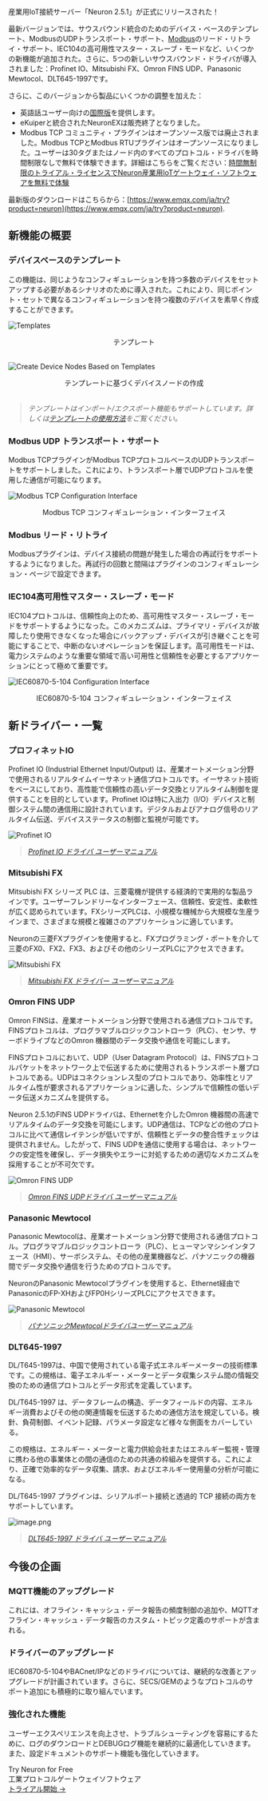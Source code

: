 産業用IoT接続サーバー「Neuron 2.5.1」が正式にリリースされた！

最新バージョンでは、サウスバウンド統合のためのデバイス・ベースのテンプレート、ModbusのUDPトランスポート・サポート、[Modbus](https://www.emqx.com/en/blog/modbus-protocol-the-grandfather-of-iot-communication)のリード・リトライ・サポート、IEC104の高可用性マスター・スレーブ・モードなど、いくつかの新機能が追加された。さらに、5つの新しいサウスバウンド・ドライバが導入されました：Profinet IO、Mitsubishi FX、Omron FINS UDP、Panasonic Mewtocol、DLT645-1997です。

さらに、このバージョンから製品にいくつかの調整を加えた：

- 英語話ユーザー向けの[国際版](https://www.emqx.com/en/try?product=neuron)を提供します。
- eKuiperと統合されたNeuronEXは販売終了となりました。
- Modbus TCP コミュニティ・プラグインはオープンソース版では廃止されました。Modbus TCPとModbus RTUプラグインはオープンソースになりました。ユーザーは30タグまたはノード内のすべてのプロトコル・ドライバを時間制限なしで無料で体験できます。詳細はこちらをご覧ください：[時間無制限のトライアル・ライセンスでNeuron産業用IoTゲートウェイ・ソフトウェアを無料で体験](https://www.emqx.com/en/blog/experience-neuron-industrial-iot-gateway-software-for-free-with-time-unlimited-trial-license)

最新版のダウンロードはこちらから：[https://www.emqx.com/ja/try?product=neuron](https://www.emqx.com/ja/try?product=neuron).

##  新機能の概要

###  デバイスベースのテンプレート

この機能は、同じようなコンフィギュレーションを持つ多数のデバイスをセットアップする必要があるシナリオのために導入された。これにより、同じポイント・セットで異なるコンフィギュレーションを持つ複数のデバイスを素早く作成することができます。

![Templates](https://assets.emqx.com/images/313c741b7e535e721cd1219e14f9d444.png)

<center>テンプレート</center>

<br>

![Create Device Nodes Based on Templates](https://assets.emqx.com/images/839758563bab6cb3de66b83ae3cdb299.png)

<center>テンプレートに基づくデバイスノードの作成</center>

<br> 

> *テンプレートはインポート/エクスポート機能もサポートしています。詳しくは*[*テンプレートの使用方法*](https://neugates.io/docs/en/latest/configuration/templates/templates.html)*をご覧ください。*

### Modbus UDP トランスポート・サポート

Modbus TCPプラグインがModbus TCPプロトコルベースのUDPトランスポートをサポートしました。これにより、トランスポート層でUDPプロトコルを使用した通信が可能になります。

![Modbus TCP Configuration Interface](https://assets.emqx.com/images/aa097aa11868bbcf275ae331573d4f0b.png)

<center>Modbus TCP コンフィギュレーション・インターフェイス</center>

### Modbus リード・リトライ

Modbusプラグインは、デバイス接続の問題が発生した場合の再試行をサポートするようになりました。再試行の回数と間隔はプラグインのコンフィギュレーション・ページで設定できます。

### IEC104高可用性マスター・スレーブ・モード

IEC104プロトコルは、信頼性向上のため、高可用性マスター・スレーブ・モードをサポートするようになった。このメカニズムは、プライマリ・デバイスが故障したり使用できなくなった場合にバックアップ・デバイスが引き継ぐことを可能にすることで、中断のないオペレーションを保証します。高可用性モードは、電力システムのような重要な領域で高い可用性と信頼性を必要とするアプリケーションにとって極めて重要です。

![IEC60870-5-104 Configuration Interface](https://assets.emqx.com/images/0a15e1d0b53e54e4a4b88dec92c2bfc6.png)

<center>IEC60870-5-104 コンフィギュレーション・インターフェイス</center>

## 新ドライバー・一覧

### プロフィネットIO

Profinet IO (Industrial Ethernet Input/Output) は、産業オートメーション分野で使用されるリアルタイムイーサネット通信プロトコルです。イーサネット技術をベースにしており、高性能で信頼性の高いデータ交換とリアルタイム制御を提供することを目的としています。Profinet IOは特に入出力（I/O）デバイスと制御システム間の通信用に設計されています。デジタルおよびアナログ信号のリアルタイム伝送、デバイスステータスの制御と監視が可能です。

![Profinet IO ](https://assets.emqx.com/images/f561fb20b9ce986c5a298884fe3bdbb1.png)

> [*Profinet IO ドライバ ユーザーマニュアル*](https://neugates.io/docs/en/latest/configuration/south-devices/profinet/profinet.html)

### Mitsubishi FX

Mitsubishi FX シリーズ PLC は、三菱電機が提供する経済的で実用的な製品ラインです。ユーザーフレンドリーなインターフェース、信頼性、安定性、柔軟性が広く認められています。FXシリーズPLCは、小規模な機械から大規模な生産ラインまで、さまざまな規模と複雑さのアプリケーションに適しています。

Neuronの三菱FXプラグインを使用すると、FXプログラミング・ポートを介して三菱のFX0、FX2、FX3、およびその他のシリーズPLCにアクセスできます。

![Mitsubishi FX](https://assets.emqx.com/images/af0daafca5c6d872b1f6e873331bdc0b.png) 

> [*Mitsubishi FX ドライバー ユーザーマニュアル*](https://neugates.io/docs/en/latest/configuration/south-devices/mitsubishi-fx/overview.html#parameter-configuration)

### Omron FINS UDP

Omron FINSは、産業オートメーション分野で使用される通信プロトコルです。FINSプロトコルは、プログラマブルロジックコントローラ（PLC）、センサ、サーボドライブなどのOmron 機器間のデータ交換や通信を可能にします。

FINSプロトコルにおいて、UDP（User Datagram Protocol）は、FINSプロトコルパケットをネットワーク上で伝送するために使用されるトランスポート層プロトコルである。UDPはコネクションレス型のプロトコルであり、効率性とリアルタイム性が要求されるアプリケーションに適した、シンプルで信頼性の低いデータ伝送メカニズムを提供する。

Neuron 2.5.1のFINS UDPドライバは、Ethernetを介したOmron 機器間の高速でリアルタイムのデータ交換を可能にします。UDP通信は、TCPなどの他のプロトコルに比べて通信レイテンシが低いですが、信頼性とデータの整合性チェックは提供されません。したがって、FINS UDPを通信に使用する場合は、ネットワークの安定性を確保し、データ損失やエラーに対処するための適切なメカニズムを採用することが不可欠です。

![Omron FINS UDP](https://assets.emqx.com/images/d9ffce2539d9929ad67128b4d474b7b8.png) 

> [*Omron FINS UDPドライバ ユーザーマニュアル*](https://neugates.io/docs/en/latest/configuration/south-devices/omron-fins/omron-fins-udp.html)

### Panasonic Mewtocol

Panasonic Mewtocolは、産業オートメーション分野で使用される通信プロトコル。プログラマブルロジックコントローラ（PLC）、ヒューマンマシンインタフェース（HMI）、サーボシステム、その他の産業機器など、パナソニックの機器間でデータ交換や通信を行うためのプロトコルです。

NeuronのPanasonic Mewtocolプラグインを使用すると、Ethernet経由でPanasonicのFP-XHおよびFP0HシリーズPLCにアクセスできます。

![Panasonic Mewtocol ](https://assets.emqx.com/images/ae5b3e0fde0b98ec26bf59a4760beaa1.png)

> [*パナソニックMewtocolドライバユーザーマニュアル*](https://neugates.io/docs/en/latest/configuration/south-devices/panasonic-mewtocol/overview.html)

### DLT645-1997

DL/T645-1997は、中国で使用されている電子式エネルギーメーターの技術標準です。この規格は、電子エネルギー・メーターとデータ収集システム間の情報交換のための通信プロトコルとデータ形式を定義しています。

DL/T645-1997 は、データフレームの構造、データフィールドの内容、エネルギー消費およびその他の関連情報を伝送するための通信方法を規定している。検針、負荷制御、イベント記録、パラメータ設定など様々な側面をカバーしている。

この規格は、エネルギー・メーターと電力供給会社またはエネルギー監視・管理に携わる他の事業体との間の通信のための共通の枠組みを提供する。これにより、正確で効率的なデータ収集、請求、およびエネルギー使用量の分析が可能になる。

DL/T645-1997 プラグインは、シリアルポート接続と透過的 TCP 接続の両方をサポートしています。

![image.png](https://assets.emqx.com/images/d8b746a9604695910dbbba729bf4dbb8.png)

> [*DLT645-1997 ドライバ ユーザーマニュアル*](https://neugates.io/docs/en/latest/configuration/south-devices/dlt645-1997/dlt645-1997.html#module-description)

## 今後の企画

### MQTT機能のアップグレード

これには、オフライン・キャッシュ・データ報告の頻度制御の追加や、MQTTオフライン・キャッシュ・データ報告のカスタム・トピック定義のサポートが含まれる。

### ドライバーのアップグレード

IEC60870-5-104やBACnet/IPなどのドライバについては、継続的な改善とアップグレードが計画されています。さらに、SECS/GEMのようなプロトコルのサポート追加にも積極的に取り組んでいます。

### 強化された機能

ユーザーエクスペリエンスを向上させ、トラブルシューティングを容易にするために、ログのダウンロードとDEBUGログ機能を継続的に最適化していきます。また、設定ドキュメントのサポート機能も強化していきます。



<section class="promotion">
    <div>
        Try Neuron for Free
             <div class="is-size-14 is-text-normal has-text-weight-normal">工業プロトコルゲートウェイソフトウェア
</div>
    </div>
    <a href="https://www.emqx.com/en/try?product=neuron" class="button is-gradient px-5">トライアル開始 →</a>
</section>
